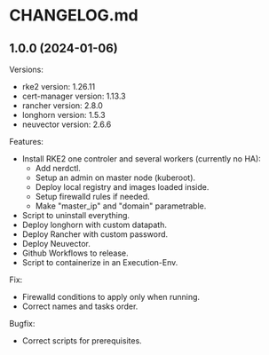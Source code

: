 # CHANGELOG.md

<!-- Release -->
## 1.0.0 (2024-01-06)

Versions:
  - rke2 version: 1.26.11
  - cert-manager version: 1.13.3    
  - rancher version: 2.8.0 
  - longhorn version: 1.5.3
  - neuvector version: 2.6.6
<!-- End Release -->

<!-- Features -->
Features:
  - Install RKE2 one controler and several workers (currently no HA):
    - Add nerdctl.
    - Setup an admin on master node (kuberoot).
    - Deploy local registry and images loaded inside.
    - Setup firewalld rules if needed.
    - Make "master_ip" and "domain" parametrable.
  - Script to uninstall everything. 
  - Deploy longhorn with custom datapath.
  - Deploy Rancher with custom password.
  - Deploy Neuvector.
  - Github Workflows to release.
  - Script to containerize in an Execution-Env.
<!-- End Features -->

<!-- Fix -->
Fix:    
  - Firewalld conditions to apply only when running.
  - Correct names and tasks order.
<!-- End Fix -->

<!-- Bugfix -->
Bugfix:
  - Correct scripts for prerequisites.
<!-- End Bugfix -->

<!-- Security -->
<!-- End Security -->

